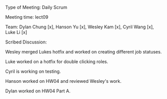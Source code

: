 Type of Meeting: Daily Scrum

Meeting time: lect09

Team: Dylan Chung [x], Hanson Yu [x], Wesley Kam [x], Cyril Wang [x], Luke Li [x]

Scribed Discussion:

Wesley merged Lukes hotfix and worked on creating different job statuses.

Luke worked on a hotfix for double clicking roles.

Cyril is working on testing.

Hanson worked on HW04 and reviewed Wesley's work.

Dylan worked on HW04 Part A.
